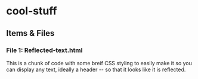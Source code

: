 # cool-stuff

## Items & Files

### File 1: Reflected-text.html 
This is a chunk of code with some breif CSS styling to easily make it so you can display any text, ideally a header -- so that it looks like it is reflected.
